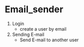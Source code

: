 # Email_sender
1. Login
    - create a user by email
2. Sending E-mail
    - Send E-mail to another user
